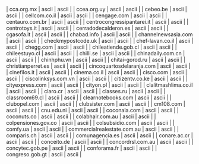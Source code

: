 | cca.org.mx | ascii | ascii |
| ccea.org.uy | ascii | ascii |
| cebeo.be | ascii | ascii |
| cellcom.co.il | ascii | ascii |
| cengage.com | ascii | ascii |
| centauro.com.br | ascii | ascii |
| centrocongressipantarei.it | ascii | ascii |
| centrotoys.it | ascii | ascii |
| cerradodecalderon.es | ascii | ascii |
| cgasofa.it | ascii | ascii |
| chabad.info | ascii | ascii |
| channelnewsasia.com | ascii | ascii |
| checkmypostcode.uk | ascii | ascii |
| chef-lavan.co.il | ascii | ascii |
| chegg.com | ascii | ascii |
| chileatiende.gob.cl | ascii | ascii |
| chileestuyo.cl | ascii | ascii |
| chilli.se | ascii | ascii |
| chinadaily.com.cn | ascii | ascii |
| chinhphu.vn | ascii | ascii |
| chitai-gorod.ru | ascii | ascii |
| christianperret.es | ascii | ascii |
| cincoquartosdelaranja.com | ascii | ascii |
| cinefilos.it | ascii | ascii |
| cinema.co.il | ascii | ascii |
| cisco.com | ascii | ascii |
| ciscolinksys.com.vn | ascii | ascii |
| citizentv.co.ke | ascii | ascii |
| cityexpress.com | ascii | ascii |
| cityon.pl | ascii | ascii |
| clalitmashlima.co.il | ascii | ascii |
| claro.cr | ascii | ascii |
| classes.ru | ascii | ascii |
| classroom69.cl | ascii | ascii |
| clearnotebooks.com | ascii | ascii |
| clubopel.com | ascii | ascii |
| clubsister.com | ascii | ascii |
| cm108.com | ascii | ascii |
| cnu.edu.ni | ascii | ascii |
| coconala.com | ascii | ascii |
| coconuts.co | ascii | ascii |
| colabhair.com.au | ascii | ascii |
| colpensiones.gov.co | ascii | ascii |
| colsubsidio.com | ascii | ascii |
| comfy.ua | ascii | ascii |
| commercialrealestate.com.au | ascii | ascii |
| comparis.ch | ascii | ascii |
| comunagencia.es | ascii | ascii |
| conare.ac.cr | ascii | ascii |
| conceito.de | ascii | ascii |
| concordrsl.com.au | ascii | ascii |
| concytec.gob.pe | ascii | ascii |
| conforama.fr | ascii | ascii |
| congreso.gob.gt | ascii | ascii |
